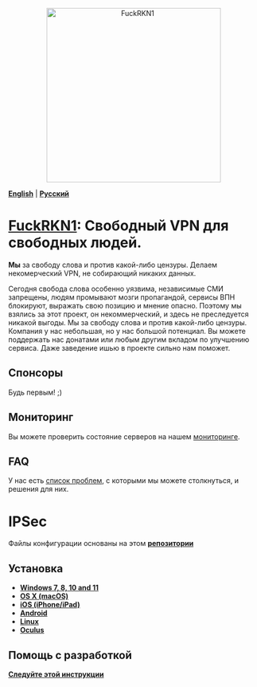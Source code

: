 <p align="center">
  <img src="./media/logofckrkn.jpg" width="350" title="FuckRKN1">
</p>

[**English**](README.md) | [**Русский**](README-ru.md)

# [FuckRKN1](https://fuckrkn1.org/#ru): Cвободный VPN для свободных людей.

**Мы** за свободу слова и против какой-либо цензуры.
Делаем некомерческий VPN, не собирающий никаких данных.

Сегодня свобода слова особенно уязвима, независимые СМИ запрещены, людям промывают мозги пропагандой, сервисы ВПН блокируют, выражать свою позицию и мнение опасно. Поэтому мы взялись за этот проект, он некоммерческий, и здесь не преследуется никакой выгоды. Мы за свободу слова и против какой-либо цензуры. Компания у нас небольшая, но у нас большой потенциал. Вы можете поддержать нас донатами или любым другим вкладом по улучшению сервиса. Даже заведение ишью в проекте сильно нам поможет.

## Спонсоры 
Будь первым! ;)

## Мониторинг
Вы можете проверить состояние серверов на нашем [мониторинге](https://m.fuckrkn1.org/d/fX0pLFiVz/fuckrkn1-dashboard?orgId=1&from=now-1h&to=now).

## FAQ
У нас есть [список проблем](./docs/support/troubleshooting.md), с которыми мы можете столкнуться, и решения для них.

# IPSec 

Файлы конфигурации основаны на этом [**репозитории**](https://github.com/hwdsl2/setup-ipsec-vpn.git)

## Установка

* [**Windows 7, 8, 10 and 11**](./docs/instructions/ru/Windows.md)
* [**OS X (macOS)**](./docs/instructions/ru/OSX.md)
* [**iOS (iPhone/iPad)**](./docs/instructions/ru/iOS.md)
* [**Android**](./docs/instructions/ru/Android.md)
* [**Linux**](./docs/instructions/ru/Linux.md)
* [**Oculus**](./docs/instructions/ru/Oculus.md)

## Помощь с разработкой
[**Следуйте этой инструкции**](CONTRIBUTION-ru.md)
